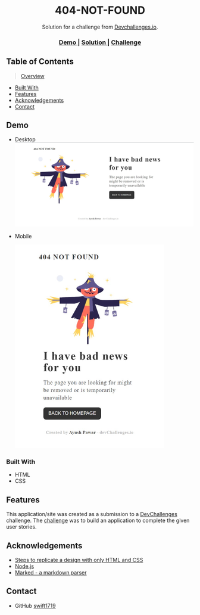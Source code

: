 <!-- Please update value in the {}  -->

<h1 align="center">404-NOT-FOUND</h1>

<div align="center">
   Solution for a challenge from  <a href="http://devchallenges.io" target="_blank">Devchallenges.io</a>.
</div>

<div align="center">
  <h3>
    <a href="https://swift1719.github.io/devCh-404-pg/">
      Demo
    </a>
    <span> | </span>
    <a href="https://github.com/swift1719/devCh-404-pg/">
      Solution
    </a>
    <span> | </span>
    <a href="https://devchallenges.io/challenges/wBunSb7FPrIepJZAg0sY">
      Challenge
    </a>
  </h3>
</div>

<!-- TABLE OF CONTENTS -->

## Table of Contents

> [Overview](#overview)

- [Built With](#built-with)
- [Features](#features)
- [Acknowledgements](#acknowledgements)
- [Contact](#contact)

<!-- OVERVIEW -->

## Demo 
- Desktop
  <img src="https://raw.githubusercontent.com/swift1719/devCh-404-pg/main/assets/desktop.jpg" />
  
- Mobile

  <img src="https://raw.githubusercontent.com/swift1719/devCh-404-pg/main/assets/mobile.jpg" width="400px"/>


### Built With
 - HTML
 - CSS

## Features

<!-- List the features of your application or follow the template. Don't share the figma file here :) -->

This application/site was created as a submission to a [DevChallenges](https://devchallenges.io/challenges) challenge. The [challenge](https://devchallenges.io/challenges/wBunSb7FPrIepJZAg0sY) was to build an application to complete the given user stories.


## Acknowledgements

<!-- This section should list any articles or add-ons/plugins that helps you to complete the project. This is optional but it will help you in the future. For exmpale -->

- [Steps to replicate a design with only HTML and CSS](https://devchallenges-blogs.web.app/how-to-replicate-design/)
- [Node.js](https://nodejs.org/)
- [Marked - a markdown parser](https://github.com/chjj/marked)

## Contact

- GitHub [swift1719](https://{github.com/swift1719})


